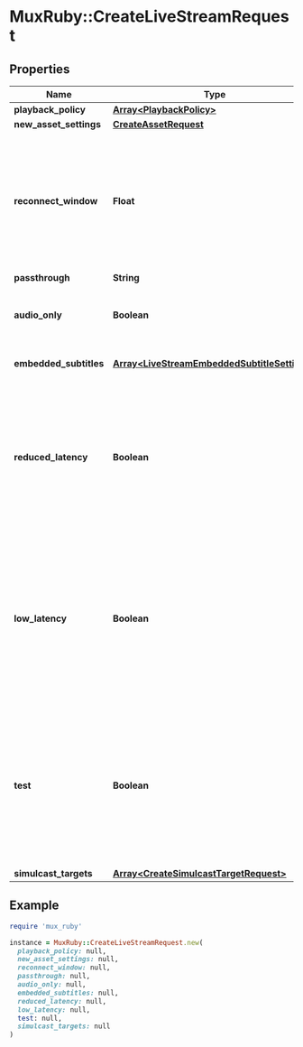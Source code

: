 # MuxRuby::CreateLiveStreamRequest

## Properties

| Name | Type | Description | Notes |
| ---- | ---- | ----------- | ----- |
| **playback_policy** | [**Array&lt;PlaybackPolicy&gt;**](PlaybackPolicy.md) |  | [optional] |
| **new_asset_settings** | [**CreateAssetRequest**](CreateAssetRequest.md) |  | [optional] |
| **reconnect_window** | **Float** | When live streaming software disconnects from Mux, either intentionally or due to a drop in the network, the Reconnect Window is the time in seconds that Mux should wait for the streaming software to reconnect before considering the live stream finished and completing the recorded asset. Defaults to 60 seconds on the API if not specified. | [optional] |
| **passthrough** | **String** |  | [optional] |
| **audio_only** | **Boolean** | Force the live stream to only process the audio track when the value is set to true. Mux drops the video track if broadcasted. | [optional] |
| **embedded_subtitles** | [**Array&lt;LiveStreamEmbeddedSubtitleSettings&gt;**](LiveStreamEmbeddedSubtitleSettings.md) | Describe the embedded closed caption contents of the incoming live stream. | [optional] |
| **reduced_latency** | **Boolean** | Latency is the time from when the streamer does something in real life to when you see it happen in the player. Set this if you want lower latency for your live stream. Note: Reconnect windows are incompatible with Reduced Latency and will always be set to zero (0) seconds. Read more here: https://mux.com/blog/reduced-latency-for-mux-live-streaming-now-available/ | [optional] |
| **low_latency** | **Boolean** | Latency is the time from when the streamer does something in real life to when you see it happen in the player. Setting this option will enable compatibility with the LL-HLS specification for low-latency streaming. This typically has lower latency than Reduced Latency streams, and cannot be combined with Reduced Latency. Note: Reconnect windows are incompatible with Low Latency and will always be set to zero (0) seconds. | [optional] |
| **test** | **Boolean** | Marks the live stream as a test live stream when the value is set to true. A test live stream can help evaluate the Mux Video APIs without incurring any cost. There is no limit on number of test live streams created. Test live streams are watermarked with the Mux logo and limited to 5 minutes. The test live stream is disabled after the stream is active for 5 mins and the recorded asset also deleted after 24 hours. | [optional] |
| **simulcast_targets** | [**Array&lt;CreateSimulcastTargetRequest&gt;**](CreateSimulcastTargetRequest.md) |  | [optional] |

## Example

```ruby
require 'mux_ruby'

instance = MuxRuby::CreateLiveStreamRequest.new(
  playback_policy: null,
  new_asset_settings: null,
  reconnect_window: null,
  passthrough: null,
  audio_only: null,
  embedded_subtitles: null,
  reduced_latency: null,
  low_latency: null,
  test: null,
  simulcast_targets: null
)
```

